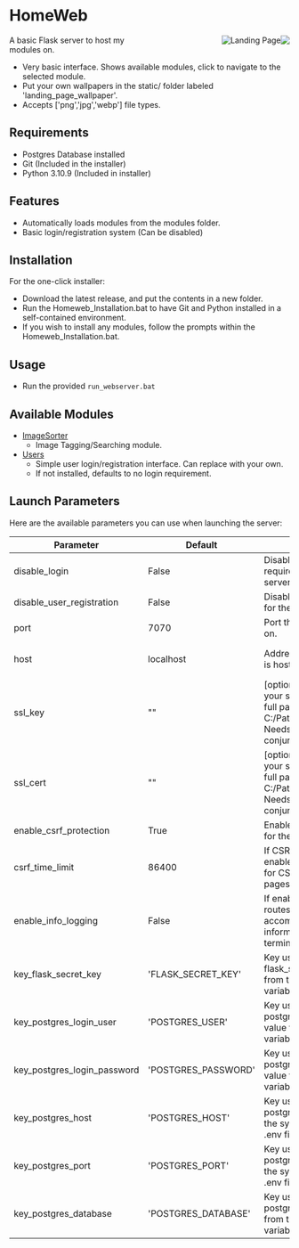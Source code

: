 # HomeWeb


<div style="float:right;width:50%">
    <a href="https://ko-fi.com/D1D4V03ZY"><img style="margin-bottom:10px;float: right;" src="https://ko-fi.com/img/githubbutton_sm.svg"></a>
    <img style="float: right;" src="sample_images/landing_page.png" title="Landing Page">
  </div>


A basic Flask server to host my modules on.
<ul>
  <li>Very basic interface. Shows available modules, click to navigate to the selected module.</li> 
  <li>Put your own wallpapers in the static/ folder labeled 'landing_page_wallpaper'.</li> 
  <li>Accepts ['png','jpg','webp'] file types.</li>
</ul>




## Requirements
* Postgres Database installed
* Git (Included in the installer)
* Python 3.10.9 (Included in installer)


## Features
* Automatically loads modules from the modules folder.
* Basic login/registration system (Can be disabled)

## Installation
For the one-click installer:
* Download the latest release, and put the contents in a new folder.
* Run the Homeweb_Installation.bat to have Git and Python installed in a self-contained environment.
* If you wish to install any modules, follow the prompts within the Homeweb_Installation.bat.

## Usage
* Run the provided `run_webserver.bat`

## Available Modules
* [ImageSorter](https://github.com/KJM-Code/ImageSorter)
  * Image Tagging/Searching module.
* [Users](https://github.com/KJM-Code/module_hw_user)
  * Simple user login/registration interface. Can replace with your own. 
  * If not installed, defaults to no login requirement.
  
## Launch Parameters
Here are the available parameters you can use when launching the server:

| Parameter                   | Default             | Description                                                                                                                                 | Type                |
|-----------------------------|---------------------|---------------------------------------------------------------------------------------------------------------------------------------------|---------------------|
| disable_login               | False               | Disables login requirement for the server.                                                                                                  | Boolean             
| disable_user_registration   | False               | Disables user registration for the server.                                                                                                  | Boolean             
| port                        | 7070                | Port the server will run on.                                                                                                                | String              
| host                        | localhost           | Address that the server is hosted on.                                                                                  | String - IP Address 
| ssl_key                     | ""                  | \[optional\] location of your ssl key for HTTPS. full path required. ex: C:/Path/filename.key. Needs ssl_cert in conjunction with ssl_key.  | String - Path       
| ssl_cert                    | ""                  | \[optional\] location of your ssl cert for HTTPS. full path required. ex: C:/Path/filename.cert. Needs ssl_key in conjunction with ssl_cert. | String - Path       
| enable_csrf_protection      | True                | Enables CSRF Protection for the server.                                                                                                     | Boolean             
| csrf_time_limit             | 86400               | If CSRF Protection is enabled, sets the timeout for CSRF protected pages.                                                                   | Integer - Seconds   
| enable_info_logging         | False               | If enabled, displays routes and any accompanying information in the terminal.                                                               | Boolean             
| key_flask_secret_key        | 'FLASK_SECRET_KEY'  | Key used to get the flask_secret_key value from the system variables or .env file.                                                          | String              
| key_postgres_login_user     | 'POSTGRES_USER'     | Key used to get the postgres_login_user value from the system variables or .env file.                                                       | String              
| key_postgres_login_password | 'POSTGRES_PASSWORD' | Key used to get the postgres_login_password value from the system variables or .env file.                                                   | String              
| key_postgres_host           | 'POSTGRES_HOST'     | Key used to get the postgres_host value from the system variables or .env file.                                                             | String              
| key_postgres_port           | 'POSTGRES_PORT'     | Key used to get the postgres_port value from the system variables or .env file.                                                             | String              
| key_postgres_database       | 'POSTGRES_DATABASE' | Key used to get the postgres_database value from the system variables or .env file.                                                         | String              


